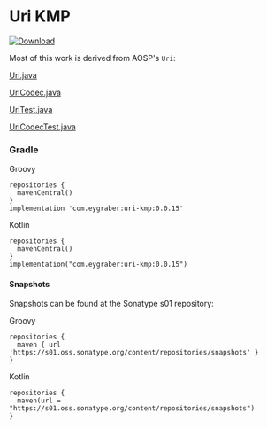 # Uri KMP

[![Download](https://img.shields.io/maven-central/v/com.eygraber/uri-kmp/0.0.15)](https://search.maven.org/artifact/com.eygraber/uri-kmp)

Most of this work is derived from AOSP's `Uri`:

[Uri.java](https://android.googlesource.com/platform/frameworks/base/+/8f721b9229a91164346b595de73048034e7e7422/core/java/android/net/Uri.java)

[UriCodec.java](https://android.googlesource.com/platform/frameworks/base/+/c3a27297c4643f55f619a68e1f45d87e606c7590/core/java/android/net/UriCodec.java)

[UriTest.java](https://android.googlesource.com/platform/frameworks/base/+/8f721b9229a91164346b595de73048034e7e7422/core/tests/coretests/src/android/net/UriTest.java)

[UriCodecTest.java](https://android.googlesource.com/platform/frameworks/base/+/8f721b9229a91164346b595de73048034e7e7422/core/tests/coretests/src/android/net/UriCodecTest.java)

### Gradle

Groovy
```
repositories {
  mavenCentral()
}
implementation 'com.eygraber:uri-kmp:0.0.15'
```

Kotlin
```
repositories {
  mavenCentral()
}
implementation("com.eygraber:uri-kmp:0.0.15")
```

#### Snapshots

Snapshots can be found at the Sonatype s01 repository:

Groovy
```
repositories {
  maven { url 'https://s01.oss.sonatype.org/content/repositories/snapshots' }
}
```

Kotlin
```
repositories {
  maven(url = "https://s01.oss.sonatype.org/content/repositories/snapshots")
}
```
